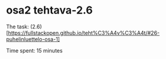 # osa2 tehtava-2.6

The task: (2.6)[https://fullstackopen.github.io/teht%C3%A4v%C3%A4t/#26-puhelinluettelo-osa-1]

Time spent: 15 minutes
